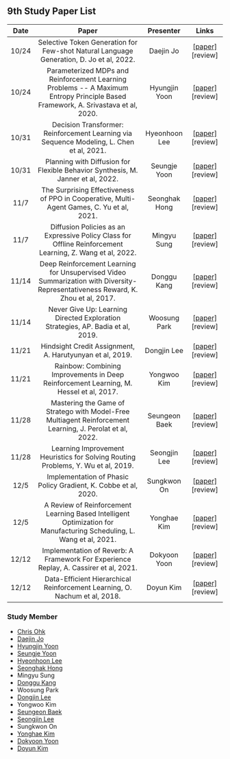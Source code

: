 ## 9th Study Paper List

Date | Paper | Presenter | Links
:---: | :---: | :---: | :---:
10/24 | Selective Token Generation for Few-shot Natural Language Generation, D. Jo et al, 2022. | Daejin Jo | [[paper]](https://arxiv.org/abs/2209.08206) [review]
10/24 | Parameterized MDPs and Reinforcement Learning Problems -- A Maximum Entropy Principle Based Framework, A. Srivastava et al, 2020. | Hyungjin Yoon | [[paper]](https://arxiv.org/abs/2006.09646) [review]
10/31 | Decision Transformer: Reinforcement Learning via Sequence Modeling, L. Chen et al, 2021. | Hyeonhoon Lee | [[paper]](https://arxiv.org/abs/2106.01345) [review]
10/31 | Planning with Diffusion for Flexible Behavior Synthesis, M. Janner et al, 2022. | Seungje Yoon | [[paper]](https://arxiv.org/abs/2205.09991) [review]
11/7 | The Surprising Effectiveness of PPO in Cooperative, Multi-Agent Games, C. Yu et al, 2021. | Seonghak Hong | [[paper]](https://arxiv.org/abs/2103.01955) [review]
11/7 | Diffusion Policies as an Expressive Policy Class for Offline Reinforcement Learning, Z. Wang et al, 2022. | Mingyu Sung | [[paper]](https://arxiv.org/abs/2208.06193) [review]
11/14 | Deep Reinforcement Learning for Unsupervised Video Summarization with Diversity-Representativeness Reward, K. Zhou et al, 2017. | Donggu Kang | [[paper]](https://arxiv.org/abs/1801.00054) [review]
11/14 | Never Give Up: Learning Directed Exploration Strategies, AP. Badia et al, 2019. | Woosung Park | [[paper]](https://arxiv.org/abs/2002.06038) [review]
11/21 | Hindsight Credit Assignment, A. Harutyunyan et al, 2019. | Dongjin Lee | [[paper]](https://arxiv.org/abs/1912.02503) [review]
11/21 | Rainbow: Combining Improvements in Deep Reinforcement Learning, M. Hessel et al, 2017. | Yongwoo Kim | [[paper]](https://arxiv.org/abs/1710.02298) [review]
11/28 | Mastering the Game of Stratego with Model-Free Multiagent Reinforcement Learning, J. Perolat et al, 2022. | Seungeon Baek | [[paper]](https://arxiv.org/abs/2206.15378) [review]
11/28 | Learning Improvement Heuristics for Solving Routing Problems, Y. Wu et al, 2019. | Seongjin Lee | [[paper]](https://arxiv.org/abs/1912.05784) [review]
12/5 | Implementation of Phasic Policy Gradient, K. Cobbe et al, 2020. | Sungkwon On | [[paper]](https://arxiv.org/abs/2009.04416) [review]
12/5 | A Review of Reinforcement Learning Based Intelligent Optimization for Manufacturing Scheduling, L. Wang et al, 2021. | Yonghae Kim | [[paper]](https://ieeexplore.ieee.org/document/9673698) [review]
12/12 | Implementation of Reverb: A Framework For Experience Replay, A. Cassirer et al, 2021. | Dokyoon Yoon | [[paper]](https://arxiv.org/abs/2102.04736) [review]
12/12 | Data-Efficient Hierarchical Reinforcement Learning, O. Nachum et al, 2018. | Doyun Kim | [[paper]](https://arxiv.org/abs/1805.08296) [review]

### Study Member

* [Chris Ohk](https://github.com/utilForever)
* [Daejin Jo](https://github.com/twidddj)
* [Hyungjin Yoon](https://github.com/stargaze221)
* [Seungje Yoon](https://github.com/sjYoondeltar)
* [Hyeonhoon Lee](https://github.com/HyeonhoonLee)
* [Seonghak Hong](https://github.com/hong-sh)
* Mingyu Sung
* [Donggu Kang](https://github.com/HERIUN)
* Woosung Park
* [Dongjin Lee](https://github.com/HiddenBeginner)
* Yongwoo Kim
* [Seungeon Baek](https://github.com/SeungeonBaek)
* [Seongjin Lee](https://github.com/S2eongjin)
* Sungkwon On
* [Yonghae Kim](https://github.com/MarinePrivate)
* [Dokyoon Yoon](https://github.com/leeloolee)
* [Doyun Kim](https://github.com/qelloman)
